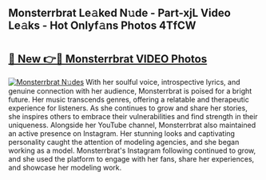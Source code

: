 ## Monsterrbrat Le𝚊ked N𝚞de - Part-xjL Video Le𝚊ks - Hot Onlyf𝚊ns Photos 4TfCW

# <h2><a href="http://ac37043.deff.icu/?id=Monsterrbrat">🔗 New 👉🔴 Monsterrbrat VIDEO Photos</a></h2>

[![Monsterrbrat N𝚞des](https://i.imgur.com/rIISA9y.gif)](http://ac37043.deff.icu/?id=Monsterrbrat)
With her soulful voice, introspective lyrics, and genuine connection with her audience, Monsterrbrat is poised for a bright future. Her music transcends genres, offering a relatable and therapeutic experience for listeners. As she continues to grow and share her stories, she inspires others to embrace their vulnerabilities and find strength in their uniqueness. Alongside her YouTube channel, Monsterrbrat also maintained an active presence on Instagram. Her stunning looks and captivating personality caught the attention of modeling agencies, and she began working as a model. Monsterrbrat's Instagram following continued to grow, and she used the platform to engage with her fans, share her experiences, and showcase her modeling work.
